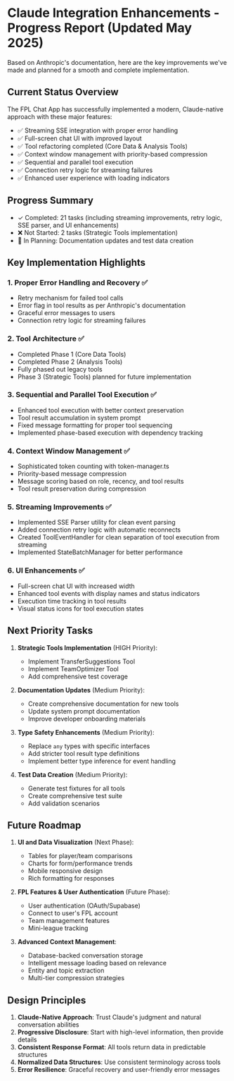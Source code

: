 # Claude Integration Enhancements - Progress Report (Updated May 2025)

Based on Anthropic's documentation, here are the key improvements we've made and planned for a smooth and complete implementation. 

## Current Status Overview

The FPL Chat App has successfully implemented a modern, Claude-native approach with these major features:

- ✅ Streaming SSE integration with proper error handling
- ✅ Full-screen chat UI with improved layout
- ✅ Tool refactoring completed (Core Data & Analysis Tools)
- ✅ Context window management with priority-based compression
- ✅ Sequential and parallel tool execution
- ✅ Connection retry logic for streaming failures
- ✅ Enhanced user experience with loading indicators

## Progress Summary
- ✓ Completed: 21 tasks (including streaming improvements, retry logic, SSE parser, and UI enhancements)
- ❌ Not Started: 2 tasks (Strategic Tools implementation)
- 🔄 In Planning: Documentation updates and test data creation

## Key Implementation Highlights

### 1. Proper Error Handling and Recovery ✅
- Retry mechanism for failed tool calls 
- Error flag in tool results as per Anthropic's documentation
- Graceful error messages to users
- Connection retry logic for streaming failures

### 2. Tool Architecture ✅
- Completed Phase 1 (Core Data Tools) 
- Completed Phase 2 (Analysis Tools)
- Fully phased out legacy tools
- Phase 3 (Strategic Tools) planned for future implementation

### 3. Sequential and Parallel Tool Execution ✅
- Enhanced tool execution with better context preservation
- Tool result accumulation in system prompt
- Fixed message formatting for proper tool sequencing
- Implemented phase-based execution with dependency tracking

### 4. Context Window Management ✅
- Sophisticated token counting with token-manager.ts
- Priority-based message compression
- Message scoring based on role, recency, and tool results
- Tool result preservation during compression

### 5. Streaming Improvements ✅
- Implemented SSE Parser utility for clean event parsing
- Added connection retry logic with automatic reconnects
- Created ToolEventHandler for clean separation of tool execution from streaming
- Implemented StateBatchManager for better performance

### 6. UI Enhancements ✅
- Full-screen chat UI with increased width
- Enhanced tool events with display names and status indicators
- Execution time tracking in tool results
- Visual status icons for tool execution states

## Next Priority Tasks

1. **Strategic Tools Implementation** (HIGH Priority):
   - Implement TransferSuggestions Tool
   - Implement TeamOptimizer Tool
   - Add comprehensive test coverage

2. **Documentation Updates** (Medium Priority):
   - Create comprehensive documentation for new tools
   - Update system prompt documentation
   - Improve developer onboarding materials

3. **Type Safety Enhancements** (Medium Priority):
   - Replace `any` types with specific interfaces
   - Add stricter tool result type definitions
   - Implement better type inference for event handling

4. **Test Data Creation** (Medium Priority):
   - Generate test fixtures for all tools
   - Create comprehensive test suite
   - Add validation scenarios

## Future Roadmap

1. **UI and Data Visualization** (Next Phase):
   - Tables for player/team comparisons
   - Charts for form/performance trends
   - Mobile responsive design
   - Rich formatting for responses

2. **FPL Features & User Authentication** (Future Phase):
   - User authentication (OAuth/Supabase)
   - Connect to user's FPL account
   - Team management features
   - Mini-league tracking

3. **Advanced Context Management**:
   - Database-backed conversation storage
   - Intelligent message loading based on relevance
   - Entity and topic extraction
   - Multi-tier compression strategies

## Design Principles

1. **Claude-Native Approach**: Trust Claude's judgment and natural conversation abilities
2. **Progressive Disclosure**: Start with high-level information, then provide details
3. **Consistent Response Format**: All tools return data in predictable structures
4. **Normalized Data Structures**: Use consistent terminology across tools
5. **Error Resilience**: Graceful recovery and user-friendly error messages